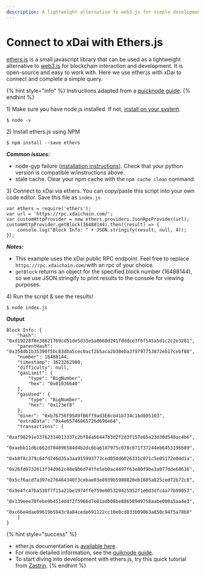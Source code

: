 ```yaml
---
description: A lightweight alternative to web3.js for simple development
---
```


# Connect to xDai with Ethers.js

[ethers.js](https://github.com/ethers-io/ethers.js/) is a small javascript library that can be used as a lightweight alternative to [web3.js](https://web3js.readthedocs.io/en/v1.3.4/) for blockchain interaction and development. It is open-source and easy to work with. Here we use ether.js with xDai to connect and complete a simple query. 

{% hint style="info" %}
Instructions adapted from a [quicknode guide](https://www.quicknode.com/guides/web3-sdks/how-to-connect-to-ethereum-network-with-ethers-js).
{% endhint %}

1\) Make sure you have node.js installed. If not, [install on your system](https://nodejs.org/en/).

```text
$ node -v
```

2\) Install ethers.js using NPM

```text
$ npm install --save ethers
```

_**Common issues:**_ 

* node-gyp failure \([installation instructions](https://github.com/nodejs/node-gyp#installation)\). Check that your python version is compatible w/instructions above. 
* stale cache. Clear your npm cache with the `npm cache clean` command.

3\) Connect to xDai via ethers. You can copy/paste this script into your own code editor. Save this file as `index.js`

```text
var ethers = require('ethers');  
var url = 'https://rpc.xdaichain.com/';
var customHttpProvider = new ethers.providers.JsonRpcProvider(url);
customHttpProvider.getBlock(16488144).then((result) => {
    console.log("Block Info: " + JSON.stringify(result, null, 4));
});
```

_**Notes:**_

* This example uses the xDai public RPC endpoint. Feel free to replace `https://rpc.xdaichain.com/`with an rpc of your choice.
* `getBlock` returns an object for the specified block number \(16488144\), so we use JSON.stringify to print results to the console for viewing purposes.

4\) Run the script & see the results!

```text
$ node index.js
```

**Output**

```text
Block Info: {
    "hash": "0xd19228f8e38621769cd51de5d33e5a0660d241fdddce3f6f545a5d1c2c2e3281",
    "parentHash": "0x354db1b35390f5bc83dba5cec0acf2b5aca2b38eba3f9797753872eb17cebf88",
    "number": 16488144,
    "timestamp": 1623262980,
    "difficulty": null,
    "gasLimit": {
        "type": "BigNumber",
        "hex": "0x01036640"
    },
    "gasUsed": {
        "type": "BigNumber",
        "hex": "0x123ef8"
    },
    "miner": "0xb76756f95A9fB6ff9ad3E6cb41b734c1bd805103",
    "extraData": "0x4e65746865726d696e64",
    "transactions": [
        "0xaf98291e33762314013337c2bf84a56447b3d2f2d3f157e65a23d30d548ac4b6",
        "0xaebb11d6c662d704096584d4b2dc6ba6187975c078c071f37244eb6453196b89",
        "0xb8f8c379c64fd746d35a3aa915993773ced054d6026331c071c5e05172e04d1a",
        "0x26fd0732013f34d962c48e9b6d74ffe5eb0ac4497f63e80f9be3a077dde60636",
        "0x5cf6acd7a397e276464340f3cebae03e8939b5980820eb1605a825ced72b72c8",
        "0x9e4fc47ba538f7f15a21be1974ffe759e005329425952f1e0d3dfc4a77b99057",
        "0x139eee70febe9b4514d4f2f5966d7e01adb08be88658949758aabe000a5aa4e3",
        "0xc66e4dae09619b5943c9a84cede691122cc10e0cd833b09063a850c94f5a78b8"
    ]
}
```

{% hint style="success" %}
* ether.js documentation is [available here](https://docs.ethers.io/v5/).
* For more detailed information, see the [quiknode guide](https://www.quicknode.com/guides/web3-sdks/how-to-connect-to-ethereum-network-with-ethers-js).
* To start diving into development with ethers.js, try this quick tutorial from [Zastrin](https://medium.com/zastrin/build-an-ethereum-dapp-using-ethers-js-c561f9c4dd2f).
{% endhint %}

